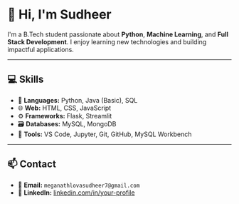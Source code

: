# 👋 Hi, I'm Sudheer

I'm a B.Tech student passionate about **Python**, **Machine Learning**, and **Full Stack Development**. I enjoy learning new technologies and building impactful applications.

---

## 💻 Skills
- 🐍 **Languages:** Python, Java (Basic), SQL  
- 🌐 **Web:** HTML, CSS, JavaScript  
- ⚙️ **Frameworks:** Flask, Streamlit  
- 🗃️ **Databases:** MySQL, MongoDB  
- 🧰 **Tools:** VS Code, Jupyter, Git, GitHub, MySQL Workbench

---



## 📫 Contact
- 📧 **Email:** `meganathlovasudheer7@gmail.com`  
- 🔗 **LinkedIn:** [linkedin.com/in/your-profile](https://www.linkedin.com/in/meganathlovasudheer/)
